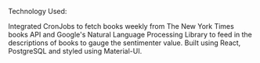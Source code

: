 Technology Used:

Integrated CronJobs to fetch books weekly from The New York Times books API and Google's Natural Language Processing Library to feed in the descriptions of books to gauge the sentimenter value. Built using React, PostgreSQL and styled using Material-UI.
